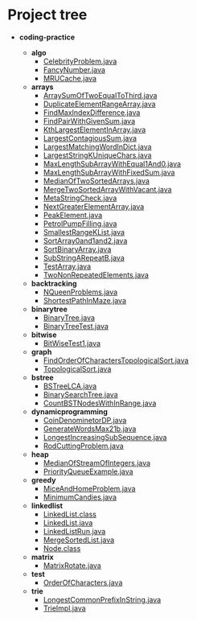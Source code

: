 # Project tree

- __coding-practice__

    - __algo__
      - [CelebrityProblem.java](coding-practice/src/algo/CelebrityProblem.java)
      - [FancyNumber.java](coding-practice/src/algo/FancyNumber.java)
      - [MRUCache.java](coding-practice/src/algo/MRUCache.java)
    - __arrays__
      - [ArraySumOfTwoEqualToThird.java](coding-practice/src/arrays/ArraySumOfTwoEqualToThird.java)
      - [DuplicateElementRangeArray.java](coding-practice/src/arrays/DuplicateElementRangeArray.java)
      - [FindMaxIndexDifference.java](coding-practice/src/arrays/FindMaxIndexDifference.java)
      - [FindPairWithGivenSum.java](coding-practice/src/arrays/FindPairWithGivenSum.java)
      - [KthLargestElementInArray.java](coding-practice/src/arrays/KthLargestElementInArray.java)
      - [LargestContagiousSum.java](coding-practice/src/arrays/LargestContagiousSum.java)
      - [LargestMatchingWordInDict.java](coding-practice/src/arrays/LargestMatchingWordInDict.java)
      - [LargestStringKUniqueChars.java](coding-practice/src/arrays/LargestStringKUniqueChars.java)
      - [MaxLengthSubArrayWithEqual1And0.java](coding-practice/src/arrays/MaxLengthSubArrayWithEqual1And0.java)
      - [MaxLengthSubArrayWithFixedSum.java](coding-practice/src/arrays/MaxLengthSubArrayWithFixedSum.java)
      - [MedianOfTwoSortedArrays.java](coding-practice/src/arrays/MedianOfTwoSortedArrays.java)
      - [MergeTwoSortedArrayWithVacant.java](coding-practice/src/arrays/MergeTwoSortedArrayWithVacant.java)
      - [MetaStringCheck.java](coding-practice/src/arrays/MetaStringCheck.java)
      - [NextGreaterElementArray.java](coding-practice/src/arrays/NextGreaterElementArray.java)
      - [PeakElement.java](coding-practice/src/arrays/PeakElement.java)
      - [PetrolPumpFilling.java](coding-practice/src/arrays/PetrolPumpFilling.java)
      - [SmallestRangeKList.java](coding-practice/src/arrays/SmallestRangeKList.java)
      - [SortArray0and1and2.java](coding-practice/src/arrays/SortArray0and1and2.java)
      - [SortBinaryArray.java](coding-practice/src/arrays/SortBinaryArray.java)
      - [SubStringARepeatB.java](coding-practice/src/arrays/SubStringARepeatB.java)
      - [TestArray.java](coding-practice/src/arrays/TestArray.java)
      - [TwoNonRepeatedElements.java](coding-practice/src/arrays/TwoNonRepeatedElements.java)
    - __backtracking__
      - [NQueenProblems.java](coding-practice/src/backtracking/NQueenProblems.java)
      - [ShortestPathInMaze.java](coding-practice/src/backtracking/ShortestPathInMaze.java)
    - __binarytree__
      - [BinaryTree.java](coding-practice/src/binarytree/BinaryTree.java)
      - [BinaryTreeTest.java](coding-practice/src/binarytree/BinaryTreeTest.java)
    - __bitwise__
      - [BitWiseTest1.java](coding-practice/src/bitwise/BitWiseTest1.java)
    - __graph__
      - [FindOrderOfCharactersTopologicalSort.java](coding-practice/src/graph/FindOrderOfCharactersTopologicalSort.java)
      - [TopologicalSort.java](coding-practice/src/graph/TopologicalSort.java)
    - __bstree__
      - [BSTreeLCA.java](coding-practice/src/bstree/BSTreeLCA.java)
      - [BinarySearchTree.java](coding-practice/src/bstree/BinarySearchTree.java)
      - [CountBSTNodesWithInRange.java](coding-practice/src/bstree/CountBSTNodesWithInRange.java)
    - __dynamicprogramming__
      - [CoinDenominetorDP.java](coding-practice/src/dynamicprogramming/CoinDenominetorDP.java)
      - [GenerateWordsMax21b.java](coding-practice/src/dynamicprogramming/GenerateWordsMax21b.java)
      - [LongestIncreasingSubSequence.java](coding-practice/src/dynamicprogramming/LongestIncreasingSubSequence.java)
      - [RodCuttingProblem.java](coding-practice/src/dynamicprogramming/RodCuttingProblem.java)
    - __heap__
      - [MedianOfStreamOfIntegers.java](coding-practice/src/heap/MedianOfStreamOfIntegers.java)
      - [PriorityQueueExample.java](coding-practice/src/heap/PriorityQueueExample.java)
    - __greedy__
      - [MiceAndHomeProblem.java](coding-practice/src/greedy/MiceAndHomeProblem.java)
      - [MinimumCandies.java](coding-practice/src/greedy/MinimumCandies.java)
    - __linkedlist__
      - [LinkedList.class](coding-practice/src/linkedlist/LinkedList.class)
      - [LinkedList.java](coding-practice/src/linkedlist/LinkedList.java)
      - [LinkedListRun.java](coding-practice/src/linkedlist/LinkedListRun.java)
      - [MergeSortedList.java](coding-practice/src/linkedlist/MergeSortedList.java)
      - [Node.class](coding-practice/src/linkedlist/Node.class)
    - __matrix__
      - [MatrixRotate.java](coding-practice/src/matrix/MatrixRotate.java)
    - __test__
      - [OrderOfCharacters.java](coding-practice/src/test/OrderOfCharacters.java)
    - __trie__
      - [LongestCommonPrefixInString.java](coding-practice/src/trie/LongestCommonPrefixInString.java)
      - [TrieImpl.java](coding-practice/src/trie/TrieImpl.java)



